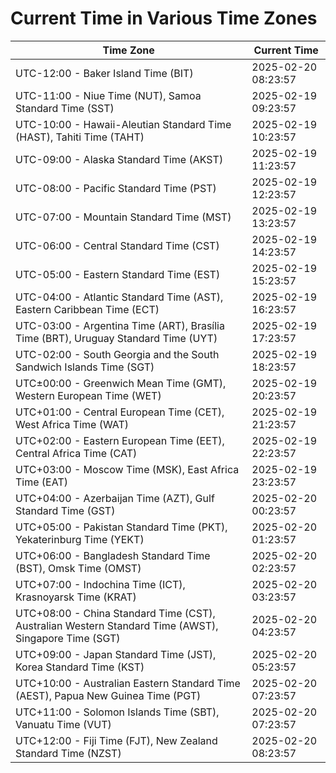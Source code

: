 # Current Time in Various Time Zones

| Time Zone | Current Time |
|-----------|--------------|
| UTC-12:00 - Baker Island Time (BIT) | 2025-02-20 08:23:57 |
| UTC-11:00 - Niue Time (NUT), Samoa Standard Time (SST) | 2025-02-19 09:23:57 |
| UTC-10:00 - Hawaii-Aleutian Standard Time (HAST), Tahiti Time (TAHT) | 2025-02-19 10:23:57 |
| UTC-09:00 - Alaska Standard Time (AKST) | 2025-02-19 11:23:57 |
| UTC-08:00 - Pacific Standard Time (PST) | 2025-02-19 12:23:57 |
| UTC-07:00 - Mountain Standard Time (MST) | 2025-02-19 13:23:57 |
| UTC-06:00 - Central Standard Time (CST) | 2025-02-19 14:23:57 |
| UTC-05:00 - Eastern Standard Time (EST) | 2025-02-19 15:23:57 |
| UTC-04:00 - Atlantic Standard Time (AST), Eastern Caribbean Time (ECT) | 2025-02-19 16:23:57 |
| UTC-03:00 - Argentina Time (ART), Brasília Time (BRT), Uruguay Standard Time (UYT) | 2025-02-19 17:23:57 |
| UTC-02:00 - South Georgia and the South Sandwich Islands Time (SGT) | 2025-02-19 18:23:57 |
| UTC±00:00 - Greenwich Mean Time (GMT), Western European Time (WET) | 2025-02-19 20:23:57 |
| UTC+01:00 - Central European Time (CET), West Africa Time (WAT) | 2025-02-19 21:23:57 |
| UTC+02:00 - Eastern European Time (EET), Central Africa Time (CAT) | 2025-02-19 22:23:57 |
| UTC+03:00 - Moscow Time (MSK), East Africa Time (EAT) | 2025-02-19 23:23:57 |
| UTC+04:00 - Azerbaijan Time (AZT), Gulf Standard Time (GST) | 2025-02-20 00:23:57 |
| UTC+05:00 - Pakistan Standard Time (PKT), Yekaterinburg Time (YEKT) | 2025-02-20 01:23:57 |
| UTC+06:00 - Bangladesh Standard Time (BST), Omsk Time (OMST) | 2025-02-20 02:23:57 |
| UTC+07:00 - Indochina Time (ICT), Krasnoyarsk Time (KRAT) | 2025-02-20 03:23:57 |
| UTC+08:00 - China Standard Time (CST), Australian Western Standard Time (AWST), Singapore Time (SGT) | 2025-02-20 04:23:57 |
| UTC+09:00 - Japan Standard Time (JST), Korea Standard Time (KST) | 2025-02-20 05:23:57 |
| UTC+10:00 - Australian Eastern Standard Time (AEST), Papua New Guinea Time (PGT) | 2025-02-20 07:23:57 |
| UTC+11:00 - Solomon Islands Time (SBT), Vanuatu Time (VUT) | 2025-02-20 07:23:57 |
| UTC+12:00 - Fiji Time (FJT), New Zealand Standard Time (NZST) | 2025-02-20 08:23:57 |
